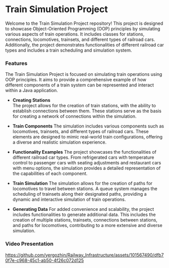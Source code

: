 # Train Simulation Project

Welcome to the Train Simulation Project repository! This project is designed to showcase Object-Oriented Programming (OOP) principles by simulating various aspects of train 
operations. It includes classes for stations, connections, locomotives, trainsets, and different types of railroad cars. Additionally, the project demonstrates functionalities of 
different railroad car types and includes a train scheduling and simulation system.

### Features
The Train Simulation Project is focused on simulating train operations using OOP principles. It aims to provide a comprehensive example of how different components of a train system can be represented and interact within a Java application.

- **Creating Stations**<br>
The project allows for the creation of train stations, with the ability to establish connections between them. These stations serve as the basis for creating a network of connections within the simulation.

- **Train Components**
The simulation includes various components such as locomotives, trainsets, and different types of railroad cars. These elements are designed to mimic real-world train configurations, offering a diverse and realistic simulation experience.

- **Functionality Examples**
The project showcases the functionalities of different railroad car types. From refrigerated cars with temperature control to passenger cars with seating adjustments and restaurant cars with menu options, the simulation provides a detailed representation of the capabilities of each component.

- **Train Simulation**
The simulation allows for the creation of paths for locomotives to travel between stations. A queue system manages the scheduling of trainsets along their designated paths, providing a dynamic and interactive simulation of train operations.

- **Generating Data**
For added convenience and scalability, the project includes functionalities to generate additional data. This includes the creation of multiple stations, trainsets, connections between stations, and paths for locomotives, contributing to a more extensive and diverse simulation.

### Video Presentation
https://github.com/yergozhin/Railway_Infrastructure/assets/101567490/dfb70f7e-c968-45c1-ab50-4f26c072d125





